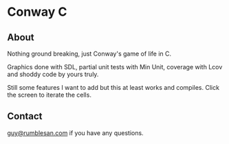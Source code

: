 # Conway C

## About

Nothing ground breaking, just Conway's game of life in C.

Graphics done with SDL, partial unit tests with Min Unit, coverage with Lcov and shoddy code by yours truly.

Still some features I want to add but this at least works and compiles. Click the screen to iterate the cells.

## Contact
guy@rumblesan.com if you have any questions.

